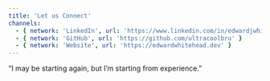 ```yaml
---
title: 'Let us Connect'
channels:
  - { network: 'LinkedIn', url: 'https://www.linkedin.com/in/edwardjwhitehead/' }
  - { network: 'GitHub', url: 'https://github.com/ultracoolbru' }
  - { network: 'Website', url: 'https://edwardwhitehead.dev' }
---
```


“I may be starting again, but I’m starting from experience.”
